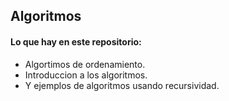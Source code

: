 ## Algoritmos

#### Lo que hay en este repositorio:
- Algortimos de ordenamiento.
- Introduccion a los algoritmos.
- Y ejemplos de algoritmos usando recursividad.